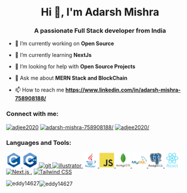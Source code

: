 <h1 align="center">Hi 👋, I'm Adarsh Mishra</h1>
<h3 align="center">A passionate Full Stack developer from India</h3>

- 🔭 I’m currently working on **Open Source**

- 🌱 I’m currently learning **NextJs**

- 🤝 I’m looking for help with **Open Source Projects**

- 💬 Ask me about **MERN Stack and BlockChain**

- 📫 How to reach me **https://www.linkedin.com/in/adarsh-mishra-758908188/**

<h3 align="left">Connect with me:</h3>
<p align="left">
<a href="https://twitter.com/adjee2020" target="blank"><img align="center" src="https://raw.githubusercontent.com/rahuldkjain/github-profile-readme-generator/master/src/images/icons/Social/twitter.svg" alt="adjee2020" height="30" width="40" /></a>
<a href="https://linkedin.com/in/adarsh-mishra-758908188/" target="blank"><img align="center" src="https://raw.githubusercontent.com/rahuldkjain/github-profile-readme-generator/master/src/images/icons/Social/linked-in-alt.svg" alt="adarsh-mishra-758908188/" height="30" width="40" /></a>
<a href="https://www.leetcode.com/adjee2020/" target="blank"><img align="center" src="https://raw.githubusercontent.com/rahuldkjain/github-profile-readme-generator/master/src/images/icons/Social/leet-code.svg" alt="adjee2020/" height="30" width="40" /></a>
</p>

<h3 align="left">Languages and Tools:</h3>
<p align="left gap-3"> <a href="https://www.cprogramming.com/" target="_blank" rel="noreferrer"> <img src="https://raw.githubusercontent.com/devicons/devicon/master/icons/c/c-original.svg" alt="c" width="40" height="40"/> </a> <a href="https://www.w3schools.com/cpp/" target="_blank" rel="noreferrer"> <img src="https://raw.githubusercontent.com/devicons/devicon/master/icons/cplusplus/cplusplus-original.svg" alt="cplusplus" width="40" height="40"/> </a> <a href="https://git-scm.com/" target="_blank" rel="noreferrer"> <img src="https://www.vectorlogo.zone/logos/git-scm/git-scm-icon.svg" alt="git" width="40" height="40"/> </a> <a href="https://www.adobe.com/in/products/illustrator.html" target="_blank" rel="noreferrer"> <img src="https://www.vectorlogo.zone/logos/adobe_illustrator/adobe_illustrator-icon.svg" alt="illustrator" width="40" height="40"/> </a> <a href="https://www.java.com" target="_blank" rel="noreferrer"> <img src="https://raw.githubusercontent.com/devicons/devicon/master/icons/java/java-original.svg" alt="java" width="40" height="40"/> </a> <a href="https://developer.mozilla.org/en-US/docs/Web/JavaScript" target="_blank" rel="noreferrer"> <img src="https://raw.githubusercontent.com/devicons/devicon/master/icons/javascript/javascript-original.svg" alt="javascript" width="40" height="40"/> </a> <a href="https://www.mongodb.com/" target="_blank" rel="noreferrer"> <img src="https://raw.githubusercontent.com/devicons/devicon/master/icons/mongodb/mongodb-original-wordmark.svg" alt="mongodb" width="40" height="40"/> </a> <a href="https://www.mysql.com/" target="_blank" rel="noreferrer"> <img src="https://raw.githubusercontent.com/devicons/devicon/master/icons/mysql/mysql-original-wordmark.svg" alt="mysql" width="40" height="40"/> </a> <a href="https://www.postgresql.org" target="_blank" rel="noreferrer"> <img src="https://raw.githubusercontent.com/devicons/devicon/master/icons/postgresql/postgresql-original-wordmark.svg" alt="postgresql" width="40" height="40"/> </a> <a href="https://reactjs.org/" target="_blank" rel="noreferrer"> <img src="https://raw.githubusercontent.com/devicons/devicon/master/icons/react/react-original-wordmark.svg" alt="react" width="40" height="40"/> </a> <a href="https://nextjs.org/" target="_blank">
                <img src="https://upload.wikimedia.org/wikipedia/commons/8/8e/Nextjs-logo.svg" alt="Next.js" height="30" width="30">
            </a>, 
            <a href="https://tailwindcss.com/" target="_blank">
                <img src="https://seeklogo.com/images/T/tailwind-css-logo-5AD4175897-seeklogo.com.png" alt="Tailwind CSS" height="30" width="30">
            </a>

</p>

<p><img align="left" src="https://github-readme-stats.vercel.app/api/top-langs?username=eddy14627&show_icons=true&locale=en&layout=compact" alt="eddy14627" /></p>

<p><img align="center" src="https://github-readme-streak-stats.herokuapp.com/?user=eddy14627&" alt="eddy14627" /></p>
